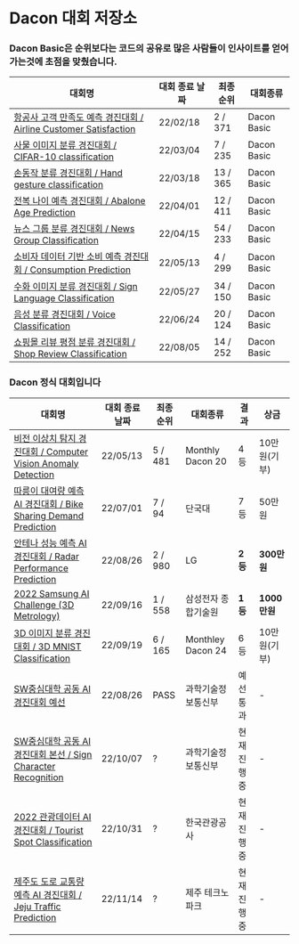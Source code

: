 # Dacon 대회 저장소

### Dacon Basic은 순위보다는 코드의 공유로 많은 사람들이 인사이트를 얻어가는것에 초점을 맞췄습니다.

|대회명|대회 종료 날짜|최종 순위|대회종류|
|-|-|-|-|
|[항공사 고객 만족도 예측 경진대회 / Airline Customer Satisfaction](./Airline%20Customer%20Satisfaction)|22/02/18|2 / 371|Dacon Basic|
|[사물 이미지 분류 경진대회 / CIFAR-10 classification](./CIFAR-10%20classification)|22/03/04|7 / 235|Dacon Basic|
|[손동작 분류 경진대회 / Hand gesture classification](./Hand%20gesture%20classification)|22/03/18|13 / 365|Dacon Basic|
|[전복 나이 예측 경진대회 / Abalone Age Prediction](./Abalone%20Age%20Prediction)|22/04/01|12 / 411|Dacon Basic|
|[뉴스 그룹 분류 경진대회 / News Group Classification](./News%20Group%20Classification)|22/04/15|54 / 233|Dacon Basic|
|[소비자 데이터 기반 소비 예측 경진대회 / Consumption Prediction](./Consumption%20Prediction)|22/05/13|4 / 299|Dacon Basic|
|[수화 이미지 분류 경진대회 / Sign Language Classification](./Sign%20Language%20Classification)|22/05/27|34 / 150|Dacon Basic|
|[음성 분류 경진대회 / Voice Classification](./Voice%20Classification)|22/06/24|20 / 124|Dacon Basic|
|[쇼핑몰 리뷰 평점 분류 경진대회 / Shop Review Classification](./Shop%20Review%20Classification)|22/08/05|14 / 252|Dacon Basic|

### Dacon 정식 대회입니다

|대회명|대회 종료 날짜|최종 순위|대회종류|결과|상금|
|-|-|-|-|-|-|
|[비전 이상치 탐지 경진대회 / Computer Vision Anomaly Detection](./Computer%20Vision%20Anomaly%20Detection)|22/05/13|5 / 481|Monthly Dacon 20|4등|10만원(기부)|
|[따릉이 대여량 예측 AI 경진대회 / Bike Sharing Demand Prediction](./Bike%20Sharing%20Demand%20Prediction)|22/07/01|7 / 94|단국대|7등|50만원|
|[안테나 성능 예측 AI 경진대회 / Radar Performance Prediction](./Radar%20Performance%20Prediction)|22/08/26|2 / 980|LG|**2등**|**300만원**|
|[2022 Samsung AI Challenge (3D Metrology)](https://github.com/lastdefiance20/2022-Samsung-AI-Challenge-3D-Metrology-1st-place-Solution)|22/09/16|1 / 558|삼성전자 종합기술원|**1등**|**1000만원**|
|[3D 이미지 분류 경진대회 / 3D MNIST Classification](./3D%20MNIST%20Classification)|22/09/19|6 / 165|Monthley Dacon 24|6등|10만원(기부)|
|[SW중심대학 공동 AI 경진대회 예선](./?)|22/08/26|PASS|과학기술정보통신부|예선 통과|-|
|[SW중심대학 공동 AI 경진대회 본선 / Sign Character Recognition](./?)|22/10/07|?|과학기술정보통신부|현재 진행중|-|
|[2022 관광데이터 AI 경진대회 / Tourist Spot Classification](./Tourist%20Spot%20Classification)|22/10/31|?|한국관광공사|현재 진행중|-|
|[제주도 도로 교통량 예측 AI 경진대회 / Jeju Traffic Prediction](./Jeju%20Traffic%20Prediction)|22/11/14|?|제주 테크노파크|현재 진행중|-|
